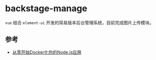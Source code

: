 # backstage-manage

`vue` 结合 `element-ui` 开发的简易版本后台管理系统，目前完成图片上传模块。

## 参考

- [从零开始Docker化你的Node.js应用](http://levy.work/2018-06-19-a-guide-for-chinese-frontend-developer-dockerizing-your-nodejs-app/)